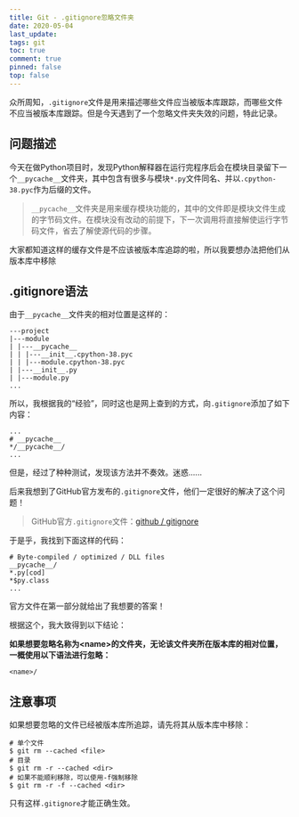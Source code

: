 ```yaml
---
title: Git - .gitignore忽略文件夹
date: 2020-05-04
last_update:
tags: git
toc: true
comment: true
pinned: false
top: false
---
```


众所周知，`.gitignore`文件是用来描述哪些文件应当被版本库跟踪，而哪些文件不应当被版本库跟踪。但是今天遇到了一个忽略文件夹失效的问题，特此记录。

## 问题描述

今天在做Python项目时，发现Python解释器在运行完程序后会在模块目录留下一个`__pycache__`文件夹，其中包含有很多与模块`*.py`文件同名、并以`.cpython-38.pyc`作为后缀的文件。

> `__pycache__`文件夹是用来缓存模块功能的，其中的文件即是模块文件生成的字节码文件。在模块没有改动的前提下，下一次调用将直接解使运行字节码文件，省去了解使源代码的步骤。

大家都知道这样的缓存文件是不应该被版本库追踪的啦，所以我要想办法把他们从版本库中移除

## .gitignore语法

由于`__pycache__`文件夹的相对位置是这样的：

 ```
---project
 |---module
 | |---__pycache__
 | | |---__init__.cpython-38.pyc
 | | |---module.cpython-38.pyc
 | |---__init__.py
 | |---module.py
...
 ```

所以，我根据我的“经验”，同时这也是网上查到的方式，向`.gitignore`添加了如下内容：

```
...
# __pycache__
*/__pycache__/
...
```

但是，经过了种种测试，发现该方法并不奏效。迷惑......

后来我想到了GitHub官方发布的`.gitignore`文件，他们一定很好的解决了这个问题！

> GitHub官方`.gitignore`文件：[github / gitignore](https://github.com/github/gitignore)

于是乎，我找到下面这样的代码：

```
# Byte-compiled / optimized / DLL files
__pycache__/
*.py[cod]
*$py.class
...
```

官方文件在第一部分就给出了我想要的答案！

根据这个，我大致得到以下结论：

**如果想要忽略名称为\<name\>的文件夹，无论该文件夹所在版本库的相对位置，一概使用以下语法进行忽略：**

```
<name>/
```

## 注意事项

如果想要忽略的文件已经被版本库所追踪，请先将其从版本库中移除：

```shell
# 单个文件
$ git rm --cached <file>
# 目录
$ git rm -r --cached <dir>
# 如果不能顺利移除，可以使用-f强制移除
$ git rm -r -f --cached <dir>
```

只有这样`.gitignore`才能正确生效。